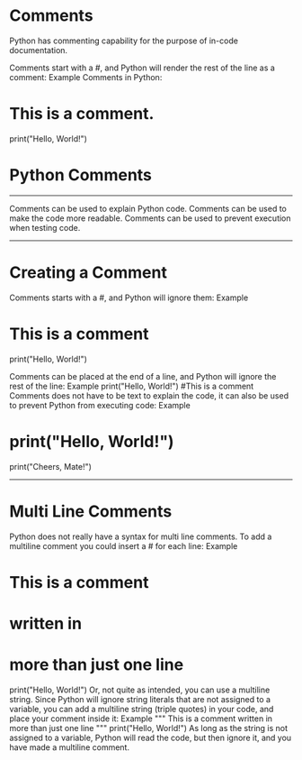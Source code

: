 # Comments
Python has commenting capability for the purpose of in-code documentation.

Comments start with a #, and Python will render the rest of the line as a comment:
Example
Comments in Python:
# This is a comment.
print("Hello, World!")

# Python Comments
________________________________________
Comments can be used to explain Python code.
Comments can be used to make the code more readable.
Comments can be used to prevent execution when testing code.
________________________________________
# Creating a Comment
Comments starts with a #, and Python will ignore them:
Example
# This is a comment
print("Hello, World!")

Comments can be placed at the end of a line, and Python will ignore the rest of the line:
Example
print("Hello, World!") #This is a comment
Comments does not have to be text to explain the code, it can also be used to prevent Python from executing code:
Example
# print("Hello, World!")
print("Cheers, Mate!")
________________________________________

# Multi Line Comments
Python does not really have a syntax for multi line comments.
To add a multiline comment you could insert a # for each line:
Example
# This is a comment
# written in
# more than just one line
print("Hello, World!")
Or, not quite as intended, you can use a multiline string.
Since Python will ignore string literals that are not assigned to a variable, you can add a multiline string (triple quotes) in your code, and place your comment inside it:
Example
"""
This is a comment
written in
more than just one line
"""
print("Hello, World!")
As long as the string is not assigned to a variable, Python will read the code, but then ignore it, and you have made a multiline comment.
